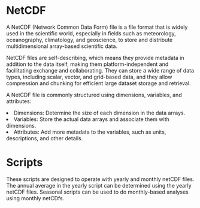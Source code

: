 # NetCDF

<p> A NetCDF (Network Common Data Form) file is a file format that is widely used in the scientific world, especially in fields such as meteorology, oceanography, climatology, and geoscience, to store and distribute multidimensional array-based scientific data.</p>

<p>NetCDF files are self-describing, which means they provide metadata in addition to the data itself, making them platform-independent and facilitating exchange and collaborating. They can store a wide range of data types, including scalar, vector, and grid-based data, and they allow compression and chunking for efficient large dataset storage and retrieval.</p>

<p>A NetCDF file is commonly structured using dimensions, variables, and attributes:</p>

<li> Dimensions: Determine the size of each dimension in the data arrays.</li>
<li>Variables: Store the actual data arrays and associate them with dimensions.</li>
<li>Attributes: Add more metadata to the variables, such as units, descriptions, and other details.</li>

# Scripts

<p>These scripts are designed to operate with yearly and monthly netCDF files. The annual average in the yearly script can be determined using the yearly netCDF files.  Seasonal scripts can be used to do monthly-based analyses using monthly netCDfs.   
</p>